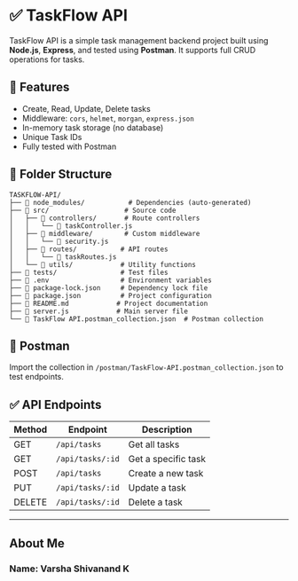 # ✅ TaskFlow API

TaskFlow API is a simple task management backend project built using **Node.js**, **Express**, and tested using **Postman**. It supports full CRUD operations for tasks.

## 🚀 Features
- Create, Read, Update, Delete tasks
- Middleware: `cors`, `helmet`, `morgan`, `express.json`
- In-memory task storage (no database)
- Unique Task IDs
- Fully tested with Postman

## 📂 Folder Structure
```
TASKFLOW-API/
├── 📁 node_modules/           # Dependencies (auto-generated)
├── 📁 src/                   # Source code
│   ├── 📁 controllers/       # Route controllers
│   │   └── 📄 taskController.js
│   ├── 📁 middleware/        # Custom middleware
│   │   └── 📄 security.js
│   ├── 📁 routes/           # API routes
│   │   └── 📄 taskRoutes.js
│   └── 📁 utils/            # Utility functions
├── 📁 tests/                # Test files
├── 📄 .env                  # Environment variables
├── 📄 package-lock.json     # Dependency lock file
├── 📄 package.json          # Project configuration
├── 📄 README.md            # Project documentation
├── 📄 server.js            # Main server file
└── 📄 TaskFlow API.postman_collection.json  # Postman collection            
```

## 🧪 Postman
Import the collection in `/postman/TaskFlow-API.postman_collection.json` to test endpoints.

## ✅ API Endpoints

| Method | Endpoint             | Description           |
|--------|----------------------|-----------------------|
| GET    | `/api/tasks`         | Get all tasks         |
| GET    | `/api/tasks/:id`     | Get a specific task   |
| POST   | `/api/tasks`         | Create a new task     |
| PUT    | `/api/tasks/:id`     | Update a task         |
| DELETE | `/api/tasks/:id`     | Delete a task         |

---
## About Me
### Name: Varsha Shivanand K